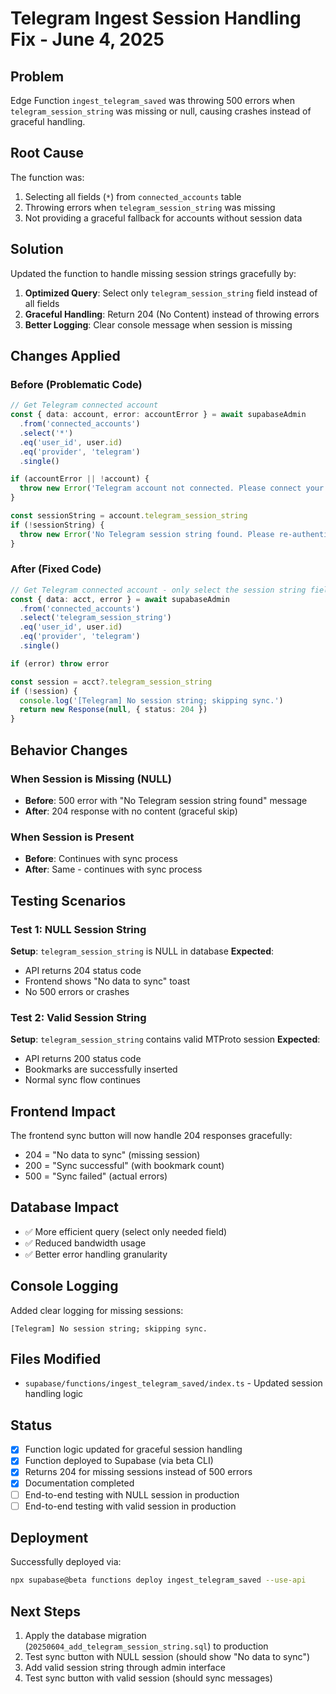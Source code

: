 # Telegram Ingest Session Handling Fix - June 4, 2025

## Problem
Edge Function `ingest_telegram_saved` was throwing 500 errors when `telegram_session_string` was missing or null, causing crashes instead of graceful handling.

## Root Cause
The function was:
1. Selecting all fields (`*`) from `connected_accounts` table
2. Throwing errors when `telegram_session_string` was missing
3. Not providing a graceful fallback for accounts without session data

## Solution
Updated the function to handle missing session strings gracefully by:

1. **Optimized Query**: Select only `telegram_session_string` field instead of all fields
2. **Graceful Handling**: Return 204 (No Content) instead of throwing errors
3. **Better Logging**: Clear console message when session is missing

## Changes Applied

### Before (Problematic Code)
```typescript
// Get Telegram connected account
const { data: account, error: accountError } = await supabaseAdmin
  .from('connected_accounts')
  .select('*')
  .eq('user_id', user.id)
  .eq('provider', 'telegram')
  .single()

if (accountError || !account) {
  throw new Error('Telegram account not connected. Please connect your Telegram account first.')
}

const sessionString = account.telegram_session_string
if (!sessionString) {
  throw new Error('No Telegram session string found. Please re-authenticate with Telegram.')
}
```

### After (Fixed Code)
```typescript
// Get Telegram connected account - only select the session string field
const { data: acct, error } = await supabaseAdmin
  .from('connected_accounts')
  .select('telegram_session_string')
  .eq('user_id', user.id)
  .eq('provider', 'telegram')
  .single()

if (error) throw error

const session = acct?.telegram_session_string
if (!session) {
  console.log('[Telegram] No session string; skipping sync.')
  return new Response(null, { status: 204 })
}
```

## Behavior Changes

### When Session is Missing (NULL)
- **Before**: 500 error with "No Telegram session string found" message
- **After**: 204 response with no content (graceful skip)

### When Session is Present
- **Before**: Continues with sync process
- **After**: Same - continues with sync process

## Testing Scenarios

### Test 1: NULL Session String
**Setup**: `telegram_session_string` is NULL in database
**Expected**: 
- API returns 204 status code
- Frontend shows "No data to sync" toast
- No 500 errors or crashes

### Test 2: Valid Session String  
**Setup**: `telegram_session_string` contains valid MTProto session
**Expected**:
- API returns 200 status code
- Bookmarks are successfully inserted
- Normal sync flow continues

## Frontend Impact
The frontend sync button will now handle 204 responses gracefully:
- 204 = "No data to sync" (missing session)
- 200 = "Sync successful" (with bookmark count)
- 500 = "Sync failed" (actual errors)

## Database Impact
- ✅ More efficient query (select only needed field)
- ✅ Reduced bandwidth usage
- ✅ Better error handling granularity

## Console Logging
Added clear logging for missing sessions:
```
[Telegram] No session string; skipping sync.
```

## Files Modified
- `supabase/functions/ingest_telegram_saved/index.ts` - Updated session handling logic

## Status
- [x] Function logic updated for graceful session handling
- [x] Function deployed to Supabase (via beta CLI)
- [x] Returns 204 for missing sessions instead of 500 errors
- [x] Documentation completed
- [ ] End-to-end testing with NULL session in production
- [ ] End-to-end testing with valid session in production

## Deployment
Successfully deployed via:
```bash
npx supabase@beta functions deploy ingest_telegram_saved --use-api
```

## Next Steps
1. Apply the database migration (`20250604_add_telegram_session_string.sql`) to production
2. Test sync button with NULL session (should show "No data to sync")
3. Add valid session string through admin interface
4. Test sync button with valid session (should sync messages) 